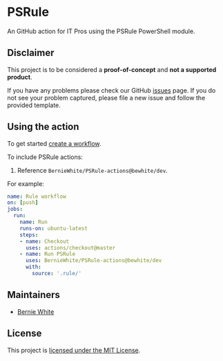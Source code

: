 # PSRule

An GitHub action for IT Pros using the PSRule PowerShell module.

## Disclaimer

This project is to be considered a **proof-of-concept** and **not a supported product**.

If you have any problems please check our GitHub [issues](https://github.com/BernieWhite/PSRule-actions/issues) page. If you do not see your problem captured, please file a new issue and follow the provided template.

## Using the action

To get started [create a workflow](https://help.github.com/en/articles/configuring-a-workflow#creating-a-workflow-file).

To include PSRule actions:

1. Reference `BernieWhite/PSRule-actions@bewhite/dev`.

For example:

```yaml
name: Rule workflow
on: [push]
jobs:
  run:
    name: Run
    runs-on: ubuntu-latest
    steps:
    - name: Checkout
      uses: actions/checkout@master
    - name: Run PSRule
      uses: BernieWhite/PSRule-actions@bewhite/dev
      with:
        source: '.rule/'
```

## Maintainers

- [Bernie White](https://github.com/BernieWhite)

## License

This project is [licensed under the MIT License](LICENSE).
